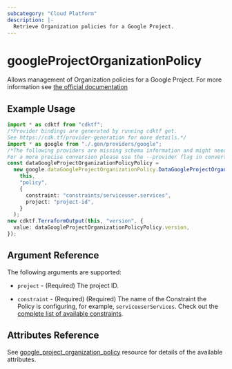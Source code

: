 ```yaml
---
subcategory: "Cloud Platform"
description: |-
  Retrieve Organization policies for a Google Project.
---
```


# googleProjectOrganizationPolicy

Allows management of Organization policies for a Google Project. For more information see
[the official
documentation](https://cloud.google.com/resource-manager/docs/organization-policy/overview)

## Example Usage

```typescript
import * as cdktf from "cdktf";
/*Provider bindings are generated by running cdktf get.
See https://cdk.tf/provider-generation for more details.*/
import * as google from "./.gen/providers/google";
/*The following providers are missing schema information and might need manual adjustments to synthesize correctly: google.
For a more precise conversion please use the --provider flag in convert.*/
const dataGoogleProjectOrganizationPolicyPolicy =
  new google.dataGoogleProjectOrganizationPolicy.DataGoogleProjectOrganizationPolicy(
    this,
    "policy",
    {
      constraint: "constraints/serviceuser.services",
      project: "project-id",
    }
  );
new cdktf.TerraformOutput(this, "version", {
  value: dataGoogleProjectOrganizationPolicyPolicy.version,
});

```

## Argument Reference

The following arguments are supported:

*   `project` - (Required) The project ID.

*   `constraint` - (Required) (Required) The name of the Constraint the Policy is configuring, for example, `serviceuserServices`. Check out the [complete list of available constraints](https://cloud.google.com/resource-manager/docs/organization-policy/understanding-constraints#available_constraints).

## Attributes Reference

See [google\_project\_organization\_policy](https://registry.terraform.io/providers/hashicorp/google/latest/docs/resources/google_project_organization_policy) resource for details of the available attributes.
